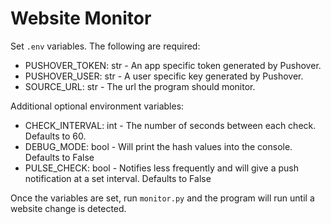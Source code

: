 # Website Monitor

Set `.env` variables. The following are required:
- PUSHOVER_TOKEN: str - An app specific token generated by Pushover.
- PUSHOVER_USER: str - A user specific key generated by Pushover.
- SOURCE_URL: str - The url the program should monitor.

Additional optional environment variables:
- CHECK_INTERVAL: int - The number of seconds between each check. Defaults to 60. 
- DEBUG_MODE: bool - Will print the hash values into the console. Defaults to False
- PULSE_CHECK: bool - Notifies less frequently and will give a push notification at a set interval. Defaults to False

Once the variables are set, run `monitor.py` and the program will run until a website change is detected.